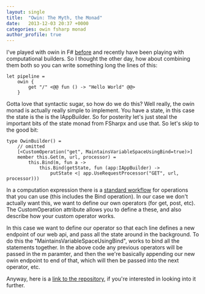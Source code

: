 ```yaml
---
layout: single
title:  "Owin: The Myth, the Monad"
date:   2013-12-03 20:37 +0000
categories: owin fsharp monad
author_profile: true
---
```

I've played with owin in F# [before](https://github.com/simonhdickson/Bar) and recently have been playing with computational builders. So I thought the other day, how about combining them both so you can write something long the lines of this:

    let pipeline =
        owin {
            get "/" <@@ fun () -> "Hello World" @@>
        }

Gotta love that syntactic sugar, so how do we do this? Well really, the owin monad is actually really simple to implement. You have a state, in this case the state is the is the IAppBuilder. So for posterity let's just steal the important bits of the state monad from FSharpx and use that. So let's skip to the good bit:
	
    type OwinBuilder() =
        // omitted
        [<CustomOperation("get", MaintainsVariableSpaceUsingBind=true)>]
        member this.Get(m, url, processor) =
            this.Bind(m, fun a ->
                this.Bind(getState, fun (app:IAppBuilder) ->
                    putState <| app.UseRequestProcessor("GET", url, processor)))

In a computation expression there is a [standard workflow](http://msdn.microsoft.com/en-us/library/dd233182.aspx) for operations that you can use (this includes the Bind operation). In our case we don't actually want this, we want to define our own operators (for get, post, etc). The CustomOperation attribute allows you to define a these, and also describe how your custom operator works.

In this case we want to define our operator so that each line defines a new endpoint of our web api, and pass all the state around in the background. To do this the "MaintainsVariableSpaceUsingBind", works to bind all the statements together. In the above code any previous operators will be passed in the m paramter, and then the we're basically appending our new owin endpoint to end of that, which will then be passed into the next operator, etc.

Anyway, here is a [link to the repository](https://github.com/simonhdickson/OwinBuilder), if you're interested in looking into it further.